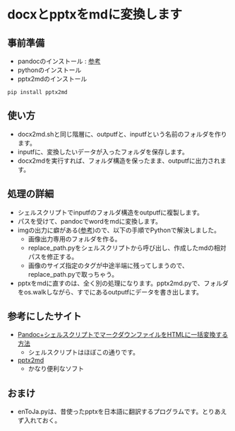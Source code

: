 # docxとpptxをmdに変換します

## 事前準備
* pandocのインストール : [参考](https://qiita.com/sky_y/items/3c5c46ebd319490907e8)
* pythonのインストール
* pptx2mdのインストール
```
pip install pptx2md
```

## 使い方
* docx2md.shと同じ階層に、outputfと、inputfという名前のフォルダを作ります。
* inputfに、変換したいデータが入ったフォルダを保存します。
* docx2mdを実行すれば、フォルダ構造を保ったまま、outputfに出力されます。

## 処理の詳細
* シェルスクリプトでinputfのフォルダ構造をoutputfに複製します。
* パスを受けて、pandocでwordをmdに変換します。
* imgの出力に癖がある([参考](https://stackoverflow.com/questions/39956497/pandoc-convert-docx-to-markdown-with-embedded-images))ので、以下の手順でPythonで解決しました。
  * 画像出力専用のフォルダを作る。
  * replace_path.pyをシェルスクリプトから呼び出し、作成したmdの相対パスを修正する。
  * 画像のサイズ指定のタグが中途半端に残ってしまうので、replace_path.pyで取っちゃう。
* pptxをmdに直すのは、全く別の処理になります。pptx2md.pyで、フォルダをos.walkしながら、すでにあるoutputfにデータを書き出します。


## 参考にしたサイト
* [Pandoc+シェルスクリプトでマークダウンファイルをHTMLに一括変換する方法](https://www.infoscoop.org/blogjp/2015/03/13/markdown-to-html-with-pandoc/)
  * シェルスクリプトはほぼこの通りです。
* [pptx2md](https://github.com/ssine/pptx2md)
  * かなり便利なソフト

## おまけ
* enToJa.pyは、昔使ったpptxを日本語に翻訳するプログラムです。とりあえず入れておく。